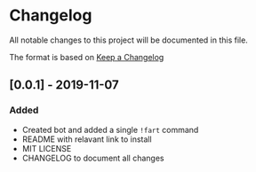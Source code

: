# Changelog
All notable changes to this project will be documented in this file.

The format is based on [Keep a Changelog](https://keepachangelog.com/en/1.0.0/)

## [0.0.1] - 2019-11-07
### Added
- Created bot and added a single `!fart` command
- README with relavant link to install
- MIT LICENSE
- CHANGELOG to document all changes

